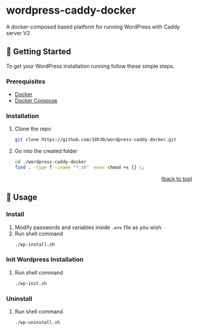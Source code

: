 # wordpress-caddy-docker
 A docker-composed based platform for running WordPress with Caddy server V2

## 🏃 Getting Started

To get your WordPress installation running follow these simple steps.

### Prerequisites

* [Docker](https://www.docker.com/)
* [Docker Compose](https://docs.docker.com/compose/)


### Installation

1. Clone the repo
   ```sh
   git clone https://github.com/10h30/wordpress-caddy-docker.git
   ```
2. Go into the created folder
   ```sh
   cd ./wordpress-caddy-docker
   find . -type f -iname "*.sh" -exec chmod +x {} \;
   ```

<p align="right">(<a href="#top">back to top</a>)</p>



<!-- USAGE EXAMPLES -->
## 🚀 Usage

### Install

1. Modify passwords and variables inside ```.env``` file as you wish
2. Run shell command
   ```sh
   ./wp-install.sh
   ```
### Init Wordpress Installation

1. Run shell command
   ```sh
   ./wp-init.sh
   ```

### Uninstall

1. Run shell command
   ```sh
   ./wp-uninstall.sh
   ```
